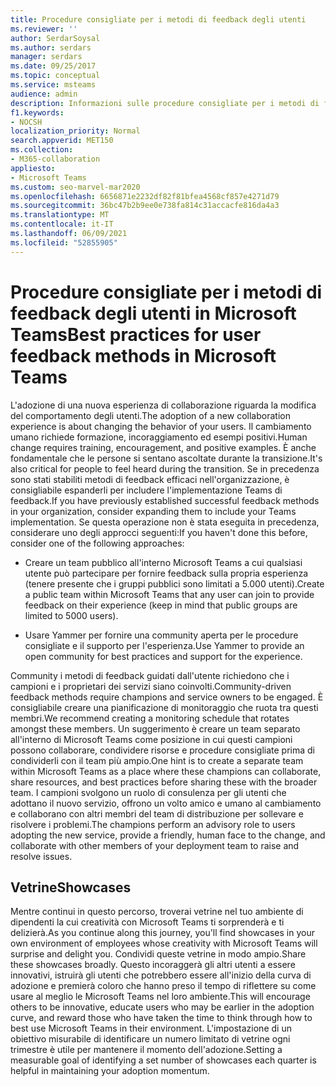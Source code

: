 ```yaml
---
title: Procedure consigliate per i metodi di feedback degli utenti
ms.reviewer: ''
author: SerdarSoysal
ms.author: serdars
manager: serdars
ms.date: 09/25/2017
ms.topic: conceptual
ms.service: msteams
audience: admin
description: Informazioni sulle procedure consigliate per i metodi di feedback degli utenti in Microsoft Teams per garantire la migliore esperienza del team possibile.
f1.keywords:
- NOCSH
localization_priority: Normal
search.appverid: MET150
ms.collection:
- M365-collaboration
appliesto:
- Microsoft Teams
ms.custom: seo-marvel-mar2020
ms.openlocfilehash: 6656871e2232df82f81bfea4568cf857e4271d79
ms.sourcegitcommit: 36bc47b2b9ee0e738fa814c31accacfe816da4a3
ms.translationtype: MT
ms.contentlocale: it-IT
ms.lasthandoff: 06/09/2021
ms.locfileid: "52855905"
---
```

# <a name="best-practices-for-user-feedback-methods-in-microsoft-teams"></a><span data-ttu-id="b7f0f-103">Procedure consigliate per i metodi di feedback degli utenti in Microsoft Teams</span><span class="sxs-lookup"><span data-stu-id="b7f0f-103">Best practices for user feedback methods in Microsoft Teams</span></span>

<span data-ttu-id="b7f0f-104">L'adozione di una nuova esperienza di collaborazione riguarda la modifica del comportamento degli utenti.</span><span class="sxs-lookup"><span data-stu-id="b7f0f-104">The adoption of a new collaboration experience is about changing the behavior of your users.</span></span> <span data-ttu-id="b7f0f-105">Il cambiamento umano richiede formazione, incoraggiamento ed esempi positivi.</span><span class="sxs-lookup"><span data-stu-id="b7f0f-105">Human change requires training, encouragement, and positive examples.</span></span> <span data-ttu-id="b7f0f-106">È anche fondamentale che le persone si sentano ascoltate durante la transizione.</span><span class="sxs-lookup"><span data-stu-id="b7f0f-106">It's also critical for people to feel heard during the transition.</span></span> <span data-ttu-id="b7f0f-107">Se in precedenza sono stati stabiliti metodi di feedback efficaci nell'organizzazione, è consigliabile espanderli per includere l'implementazione Teams di feedback.</span><span class="sxs-lookup"><span data-stu-id="b7f0f-107">If you have previously established successful feedback methods in your organization, consider expanding them to include your Teams implementation.</span></span> <span data-ttu-id="b7f0f-108">Se questa operazione non è stata eseguita in precedenza, considerare uno degli approcci seguenti:</span><span class="sxs-lookup"><span data-stu-id="b7f0f-108">If you haven't done this before, consider one of the following approaches:</span></span>

- <span data-ttu-id="b7f0f-109">Creare un team pubblico all'interno Microsoft Teams a cui qualsiasi utente può partecipare per fornire feedback sulla propria esperienza (tenere presente che i gruppi pubblici sono limitati a 5.000 utenti).</span><span class="sxs-lookup"><span data-stu-id="b7f0f-109">Create a public team within Microsoft Teams that any user can join to provide feedback on their experience (keep in mind that public groups are limited to 5000 users).</span></span>

- <span data-ttu-id="b7f0f-110">Usare Yammer per fornire una community aperta per le procedure consigliate e il supporto per l'esperienza.</span><span class="sxs-lookup"><span data-stu-id="b7f0f-110">Use Yammer to provide an open community for best practices and support for the experience.</span></span>

<span data-ttu-id="b7f0f-111">Community i metodi di feedback guidati dall'utente richiedono che i campioni e i proprietari dei servizi siano coinvolti.</span><span class="sxs-lookup"><span data-stu-id="b7f0f-111">Community-driven feedback methods require champions and service owners to be engaged.</span></span> <span data-ttu-id="b7f0f-112">È consigliabile creare una pianificazione di monitoraggio che ruota tra questi membri.</span><span class="sxs-lookup"><span data-stu-id="b7f0f-112">We recommend creating a monitoring schedule that rotates amongst these members.</span></span> <span data-ttu-id="b7f0f-113">Un suggerimento è creare un team separato all'interno di Microsoft Teams come posizione in cui questi campioni possono collaborare, condividere risorse e procedure consigliate prima di condividerli con il team più ampio.</span><span class="sxs-lookup"><span data-stu-id="b7f0f-113">One hint is to create a separate team within Microsoft Teams as a place where these champions can collaborate, share resources, and best practices before sharing these with the broader team.</span></span> <span data-ttu-id="b7f0f-114">I campioni svolgono un ruolo di consulenza per gli utenti che adottano il nuovo servizio, offrono un volto amico e umano al cambiamento e collaborano con altri membri del team di distribuzione per sollevare e risolvere i problemi.</span><span class="sxs-lookup"><span data-stu-id="b7f0f-114">The champions perform an advisory role to users adopting the new service, provide a friendly, human face to the change, and collaborate with other members of your deployment team to raise and resolve issues.</span></span>

## <a name="showcases"></a><span data-ttu-id="b7f0f-115">Vetrine</span><span class="sxs-lookup"><span data-stu-id="b7f0f-115">Showcases</span></span>

<span data-ttu-id="b7f0f-116">Mentre continui in questo percorso, troverai vetrine nel tuo ambiente di dipendenti la cui creatività con Microsoft Teams ti sorprenderà e ti delizierà.</span><span class="sxs-lookup"><span data-stu-id="b7f0f-116">As you continue along this journey, you'll find showcases in your own environment of employees whose creativity with Microsoft Teams will surprise and delight you.</span></span> <span data-ttu-id="b7f0f-117">Condividi queste vetrine in modo ampio.</span><span class="sxs-lookup"><span data-stu-id="b7f0f-117">Share these showcases broadly.</span></span> <span data-ttu-id="b7f0f-118">Questo incoraggerà gli altri utenti a essere innovativi, istruirà gli utenti che potrebbero essere all'inizio della curva di adozione e premierà coloro che hanno preso il tempo di riflettere su come usare al meglio le Microsoft Teams nel loro ambiente.</span><span class="sxs-lookup"><span data-stu-id="b7f0f-118">This will encourage others to be innovative, educate users who may be earlier in the adoption curve, and reward those who have taken the time to think through how to best use Microsoft Teams in their environment.</span></span> <span data-ttu-id="b7f0f-119">L'impostazione di un obiettivo misurabile di identificare un numero limitato di vetrine ogni trimestre è utile per mantenere il momento dell'adozione.</span><span class="sxs-lookup"><span data-stu-id="b7f0f-119">Setting a measurable goal of identifying a set number of showcases each quarter is helpful in maintaining your adoption momentum.</span></span>
